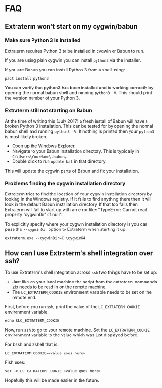 FAQ
===


Extraterm won't start on my cygwin/babun
----------------------------------------

### Make sure Python 3 is installed

Extraterm requires Python 3 to be installed in cygwin or Babun to run.

If you are using plain cygwin you can install `python3` via the installer.

If you are Babun you can install Python 3 from a shell using:

```
pact install python3
```

You can verify that python3 has been installed and is working correctly by
opening the normal babun shell and running `python3 -V`. This should print
the version number of your Python 3.


### Extraterm still not starting on Babun

At the time of writing this (July 2017) a fresh install of Babun will have
a broken Python 3 installation. This can be tested for by opening the normal
babun shell and running `python3 -V`. If nothing is printed then your
`python3` is most likely broken.

* Open up the Windows Explorer.
* Navigate to your Babun installation directory. This is typically in `C:\Users\YourName\.babun\`.
* Double click to run `update.bat` in that directory.

This will update the cygwin parts of Babun and fix your installation.


### Problems finding the cygwin installation directory

Extraterm tries to find the location of your cygwin installation directory by looking in the Windows registry. If it fails to find anything there then it will look in the default Babun installation directory. If that too fails then Extraterm will fail to start up with an error like: "TypeError: Cannot read property 'cygwinDir' of null".

To explicitly specify where your cygwin installation directory is you can pass the `--cygwinDir` option to Extraterm when starting it up:

```
extraterm.exe --cygwinDir=C:\cygwin64
```


How can I use Extraterm's shell integration over ssh?
-----------------------------------------------------

To use Extraterm's shell integration across `ssh` two things have to be set up:

* Just like on your local machine the script from the extraterm-commands zip needs to be read in on the remote machine.
* The `LC_EXTRATERM_COOKIE` environment variable needs to be set on the remote end.

First, before you run `ssh`, print the value of the `LC_EXTRATERM_COOKIE` environment variable.
```
echo $LC_EXTRATERM_COOKIE
```
Now, run `ssh` to go to your remote machine. Set the `LC_EXTRATERM_COOKIE` environment variable to the value which was just displayed before.

For bash and zshell that is:
```
LC_EXTRATERM_COOKIE=<value goes here>
```
Fish uses:
```
set -x LC_EXTRATERM_COOKIE <value goes here>
```
Hopefully this will be made easier in the future.
